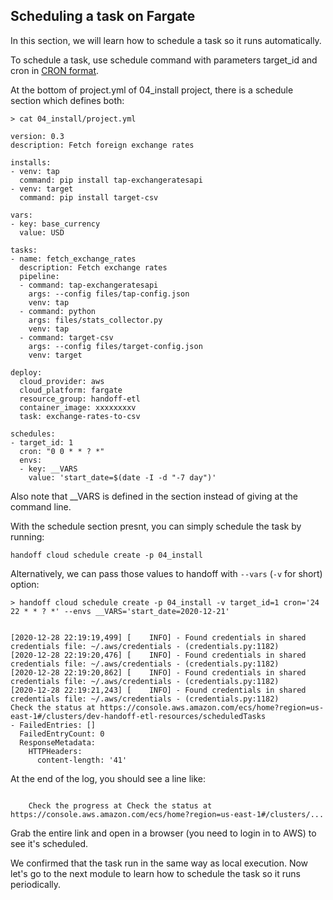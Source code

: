 ## Scheduling a task on Fargate

In this section, we will learn how to schedule a task so it runs automatically.


To schedule a task, use schedule command with parameters target_id and
cron in [CRON format](https://en.wikipedia.org/wiki/Cron).

At the bottom of project.yml of 04_install project, there is a schedule section
which defines both:


```shell
> cat 04_install/project.yml
```

```shell
version: 0.3
description: Fetch foreign exchange rates

installs:
- venv: tap
  command: pip install tap-exchangeratesapi
- venv: target
  command: pip install target-csv

vars:
- key: base_currency
  value: USD

tasks:
- name: fetch_exchange_rates
  description: Fetch exchange rates
  pipeline:
  - command: tap-exchangeratesapi
    args: --config files/tap-config.json
    venv: tap
  - command: python
    args: files/stats_collector.py
    venv: tap
  - command: target-csv
    args: --config files/target-config.json
    venv: target

deploy:
  cloud_provider: aws
  cloud_platform: fargate
  resource_group: handoff-etl
  container_image: xxxxxxxxv
  task: exchange-rates-to-csv

schedules:
- target_id: 1
  cron: "0 0 * * ? *"
  envs:
  - key: __VARS
    value: 'start_date=$(date -I -d "-7 day")'

```


Also note that __VARS is defined in the section instead of giving at the command line.

With the schedule section presnt, you can simply schedule the task by running:

```shell
handoff cloud schedule create -p 04_install
```

Alternatively, we can pass those values to handoff with `--vars` (`-v` for short) option:


```shell
> handoff cloud schedule create -p 04_install -v target_id=1 cron='24 22 * * ? *' --envs __VARS='start_date=2020-12-21'
```
```shell

[2020-12-28 22:19:19,499] [    INFO] - Found credentials in shared credentials file: ~/.aws/credentials - (credentials.py:1182)
[2020-12-28 22:19:20,476] [    INFO] - Found credentials in shared credentials file: ~/.aws/credentials - (credentials.py:1182)
[2020-12-28 22:19:20,862] [    INFO] - Found credentials in shared credentials file: ~/.aws/credentials - (credentials.py:1182)
[2020-12-28 22:19:21,243] [    INFO] - Found credentials in shared credentials file: ~/.aws/credentials - (credentials.py:1182)
Check the status at https://console.aws.amazon.com/ecs/home?region=us-east-1#/clusters/dev-handoff-etl-resources/scheduledTasks
- FailedEntries: []
  FailedEntryCount: 0
  ResponseMetadata:
    HTTPHeaders:
      content-length: '41'
```


At the end of the log, you should see a line like:

```shell

    Check the progress at Check the status at https://console.aws.amazon.com/ecs/home?region=us-east-1#/clusters/...

```


Grab the entire link and open in a browser (you need to login in to AWS) to see
it's scheduled.



We confirmed that the task run in the same way as local execution.
Now let's go to the next module to learn how to schedule the task
so it runs periodically.

